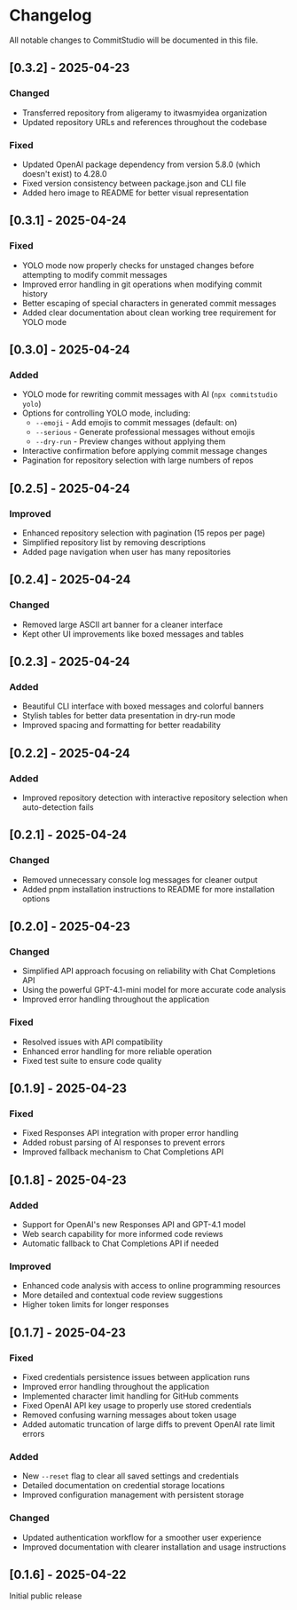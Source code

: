 # Changelog

All notable changes to CommitStudio will be documented in this file.

## [0.3.2] - 2025-04-23

### Changed

- Transferred repository from aligeramy to itwasmyidea organization
- Updated repository URLs and references throughout the codebase

### Fixed

- Updated OpenAI package dependency from version 5.8.0 (which doesn't exist) to 4.28.0
- Fixed version consistency between package.json and CLI file
- Added hero image to README for better visual representation

## [0.3.1] - 2025-04-24

### Fixed

- YOLO mode now properly checks for unstaged changes before attempting to modify commit messages
- Improved error handling in git operations when modifying commit history
- Better escaping of special characters in generated commit messages
- Added clear documentation about clean working tree requirement for YOLO mode

## [0.3.0] - 2025-04-24

### Added

- YOLO mode for rewriting commit messages with AI (`npx commitstudio yolo`)
- Options for controlling YOLO mode, including:
  - `--emoji` - Add emojis to commit messages (default: on)
  - `--serious` - Generate professional messages without emojis
  - `--dry-run` - Preview changes without applying them
- Interactive confirmation before applying commit message changes
- Pagination for repository selection with large numbers of repos

## [0.2.5] - 2025-04-24

### Improved

- Enhanced repository selection with pagination (15 repos per page)
- Simplified repository list by removing descriptions
- Added page navigation when user has many repositories

## [0.2.4] - 2025-04-24

### Changed

- Removed large ASCII art banner for a cleaner interface
- Kept other UI improvements like boxed messages and tables

## [0.2.3] - 2025-04-24

### Added

- Beautiful CLI interface with boxed messages and colorful banners
- Stylish tables for better data presentation in dry-run mode
- Improved spacing and formatting for better readability

## [0.2.2] - 2025-04-24

### Added

- Improved repository detection with interactive repository selection when auto-detection fails

## [0.2.1] - 2025-04-24

### Changed

- Removed unnecessary console log messages for cleaner output
- Added pnpm installation instructions to README for more installation options

## [0.2.0] - 2025-04-23

### Changed

- Simplified API approach focusing on reliability with Chat Completions API
- Using the powerful GPT-4.1-mini model for more accurate code analysis
- Improved error handling throughout the application

### Fixed

- Resolved issues with API compatibility
- Enhanced error handling for more reliable operation
- Fixed test suite to ensure code quality

## [0.1.9] - 2025-04-23

### Fixed

- Fixed Responses API integration with proper error handling
- Added robust parsing of AI responses to prevent errors
- Improved fallback mechanism to Chat Completions API

## [0.1.8] - 2025-04-23

### Added

- Support for OpenAI's new Responses API and GPT-4.1 model
- Web search capability for more informed code reviews
- Automatic fallback to Chat Completions API if needed

### Improved

- Enhanced code analysis with access to online programming resources
- More detailed and contextual code review suggestions
- Higher token limits for longer responses

## [0.1.7] - 2025-04-23

### Fixed

- Fixed credentials persistence issues between application runs
- Improved error handling throughout the application
- Implemented character limit handling for GitHub comments
- Fixed OpenAI API key usage to properly use stored credentials
- Removed confusing warning messages about token usage
- Added automatic truncation of large diffs to prevent OpenAI rate limit errors

### Added

- New `--reset` flag to clear all saved settings and credentials
- Detailed documentation on credential storage locations
- Improved configuration management with persistent storage

### Changed

- Updated authentication workflow for a smoother user experience
- Improved documentation with clearer installation and usage instructions

## [0.1.6] - 2025-04-22

Initial public release
